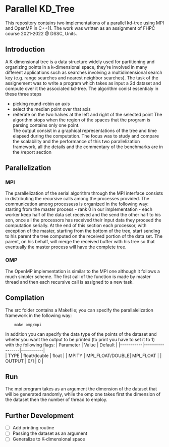 # Parallel KD_Tree
This repository contains two implementations of a parallel kd-tree using MPI and OpenMP in C++11. The work was written as an assignment of FHPC course 2021-2022 @ DSSC, Units. 
## Introduction
A K-dimensional tree is a data structure widely used for partitioning and organizing
points in a k-dimensional space, they’re involved in many different applications
such as searches involving a multidimensional search key (e.g. range
searches and nearest neighbor searches). The task of the assignement was to write a program which takes as input a 2d dataset and compute over it the associated kd-tree.
The algorithm conist essentialy in these three steps
- picking round-robin an axis
- select the median point over that axis
- reiterate on the two halves at the left and right of the selected point
The algorithm stops when the region of the spaces that the program is parsing contains only one point.  
The output consist in a graphical representations of the tree and time elapsed during the computation.
The focus was to study and compare the scalability and the performance of this two parallelization framework, all the details and the commentary of the benchmarks are in the /report section
## Parallelization

### MPI
The parallelization of the serial algorithm through the MPI interface consists
in distributing the recursive calls among the processes provided. The communication among processess is organized in the following way: 
starting from the master process - rank 0 in our implementation - each worker
keep half of the data set received and the send the other half to his son, once
all the processors has received their input data they proceed the computation
serially. At the end of this section each processor, with exception of the master,
starting from the bottom of the tree, start sending to his parent the tree computed
on the received portion of the data set. The parent, on his behalf, will
merge the received buffer with his tree so that eventually the master process
will have the complete tree.
### OMP 
The OpenMP implementation is similar to the MPI one although it follows a
much simpler scheme. The first call of the function is made by master thread
and then each recursive call is assigned to a new task.
## Compilation
The src folder contains a Makefile; you can specify the parallalelization framework in the following way:    
```
    make omp/mpi
```   

In addition you can specify the data type of the points of the dataset and wheter you want the output to be printed (to print you have to set it to 1) with the following flags:
| Parameter | Value           | Default   | 
|-----------|-----------------|-----------|          
| TYPE      | float/double    | float     |
| MPITY     | MPI_FLOAT/DOUBLE| MPI_FLOAT |
| OUTPUT    | 0/1             | 0         |

## Run
The mpi program takes as an argument the dimension of the dataset that will be generated randomly, while the omp one takes first the dimension of the dataset then the number of thread to employ.
## Further Development
- [ ] Add printing routine
- [ ] Passing the dataset as an argument
- [ ] Generalize to K-dimensional space

